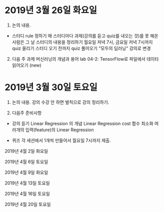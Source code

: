 # 2019년 3월 26일 화요일

1. 논의 내용.
- 스터디 rule 정하기
 매 스터디마다 과제(강의를 듣고 quiz를 내오는 것)를 못 해온 사람은 그 날 스터디의 내용을 정리하기
 월요일 저녁 7시, 금요일 저녁 7시까지 quiz 올리기
 스터디 오기 전까지 quiz 풀어오기
 "모두의 딥러닝" 강의로 변경

2. 다음 주 과제
 머신러닝의 개념과 용어
 lab 04-2: TensorFlow로 파일에서 데이타 읽어오기 (new)

# 2019년 3월 30일 토요일

1. 논의 내용. 
 강의 수강 안 하면 벌칙으로 강의 정리하기. 

2. 다음주 준비사항
* 강의 듣기
 Linear Regression 의 개념
 Linear Regression cost 함수 최소화
 여러개의 입력(feature)의 Linear Regression

* 퀴즈
 각 세션에서 1개씩 만들어서 월요일 7시까지 제출.

2019년 4월 2일 화요일

2019년 4월 6일 토요일

2019년 4월 9일 화요일

2019년 4월 13일 토요일

2019년 4월 16일 토요일

2019년 4월 20일 토요일

